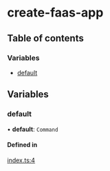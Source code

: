 # create-faas-app

## Table of contents

### Variables

- [default](modules.md#default)

## Variables

### default

• **default**: `Command`

#### Defined in

[index.ts:4](https://github.com/faasjs/faasjs/blob/1705fd2/packages/create-faas-app/src/index.ts#L4)

